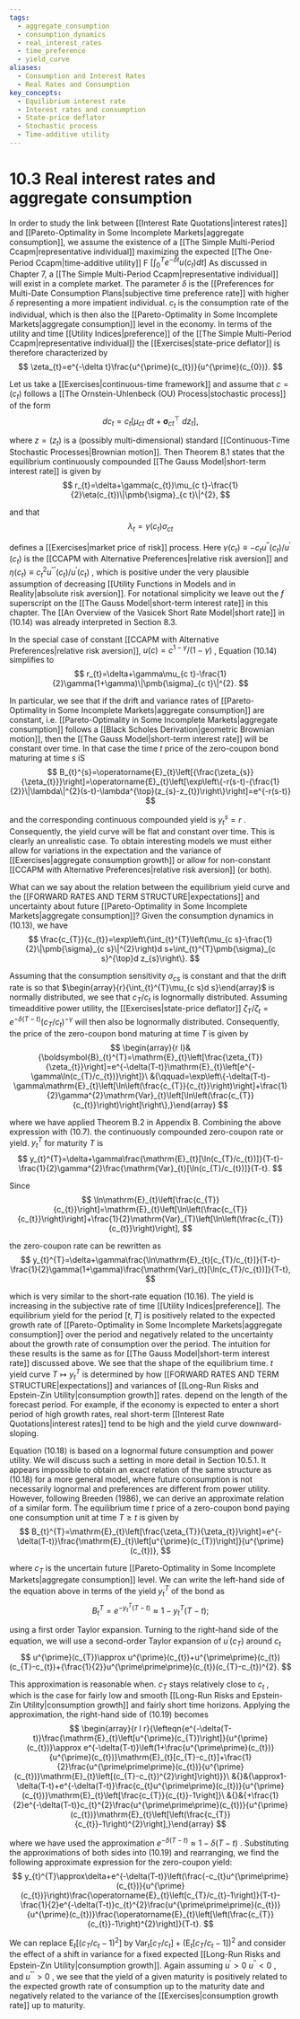 ```yaml
---
tags:
  - aggregate_consumption
  - consumption_dynamics
  - real_interest_rates
  - time_preference
  - yield_curve
aliases:
  - Consumption and Interest Rates
  - Real Rates and Consumption
key_concepts:
  - Equilibrium interest rate
  - Interest rates and consumption
  - State-price deflator
  - Stochastic process
  - Time-additive utility
---
```


# 10.3 Real interest rates and aggregate consumption  

In order to study the link between [[Interest Rate Quotations|interest rates]] and [[Pareto-Optimality in Some Incomplete Markets|aggregate consumption]], we assume the existence of a [[The Simple Multi-Period Ccapm|representative individual]] maximizing the expected [[The One-Period Ccapm|time-additive utility]] F $[\int_{0}^{T}e^{-\delta t}u(c_{t})d t]$ As discussed in Chapter 7, a [[The Simple Multi-Period Ccapm|representative individual]] will exist in a complete market. The parameter $\delta$ is the [[Preferences for Multi-Date Consumption Plans|subjective time preference rate]] with higher $\delta$ representing a more impatient individual. $c_{t}$ is the consumption rate of the individual, which is then also the [[Pareto-Optimality in Some Incomplete Markets|aggregate consumption]] level in the economy. In terms of the utility and time [[Utility Indices|preference]] of the [[The Simple Multi-Period Ccapm|representative individual]] the [[Exercises|state-price deflator]] is therefore characterized by  
$$
\zeta_{t}=e^{-\delta t}\frac{u^{\prime}(c_{t})}{u^{\prime}(c_{0})}.
$$  

Let us take a [[Exercises|continuous-time framework]] and assume that $c=\left(c_{t}\right)$ follows a [[The Ornstein-Uhlenbeck (OU) Process|stochastic process]] of the form  
$$
d c_{t}=c_{t}\left[\mu_{c t}\:d t+\pmb{\sigma}_{c t}^{\top}\:d z_{t}\right],
$$  

where $z=\left(z_{t}\right)$ is a (possibly multi-dimensional) standard [[Continuous-Time Stochastic Processes|Brownian motion]]. Then Theorem 8.1 states that the equilibrium continuously compounded [[The Gauss Model|short-term interest rate]] is given by  
$$
r_{t}=\delta+\gamma(c_{t})\mu_{c t}-\frac{1}{2}\eta(c_{t})\|\pmb{\sigma}_{c t}\|^{2},
$$  

and that  
$$
\lambda_{t}=\gamma(c_{t})\sigma_{c t}
$$  

defines a [[Exercises|market price of risk]] process. Here $\gamma(c_{t})\equiv-c_{t}u^{\prime\prime}(c_{t})/u^{\prime}(c_{t})$ is the [[CCAPM with Alternative Preferences|relative risk aversion]] and $\eta(c_{t})\equiv c_{t}^{2}u^{\prime\prime\prime}(c_{t})/u^{\prime}(c_{t})$ , which is positive under the very plausible assumption of decreasing [[Utility Functions in Models and in Reality|absolute risk aversion]]. For notational simplicity we leave out the $f$ superscript on the [[The Gauss Model|short-term interest rate]] in this chapter. The [[An Overview of the Vasicek Short Rate Model|short rate]] in (10.14) was already interpreted in Section 8.3.  

In the special case of constant [[CCAPM with Alternative Preferences|relative risk aversion]], $u(c)=c^{1-\gamma}/(1-\gamma)$ , Equation (10.14) simplifies to  
$$
r_{t}=\delta+\gamma\mu_{c t}-\frac{1}{2}\gamma(1+\gamma)\|\pmb{\sigma}_{c t}\|^{2}.
$$  

In particular, we see that if the drift and variance rates of [[Pareto-Optimality in Some Incomplete Markets|aggregate consumption]] are constant, i.e. [[Pareto-Optimality in Some Incomplete Markets|aggregate consumption]] follows a [[Black Scholes Derivation|geometric Brownian motion]], then the [[The Gauss Model|short-term interest rate]] will be constant over time. In that case the time $t$ price of the zero-coupon bond maturing at time $s$ iS  
$$
B_{t}^{s}=\operatorname{E}_{t}\left[{\frac{\zeta_{s}}{\zeta_{t}}}\right]=\operatorname{E}_{t}\left[\exp\left\{-r(s-t)-{\frac{1}{2}}\|\lambda\|^{2}(s-t)-\lambda^{\top}(z_{s}-z_{t})\right\}\right]=e^{-r(s-t)}
$$  

and the corresponding continuous compounded yield is $y_{t}^{s}=r$ . Consequently, the yield curve will be flat and constant over time. This is clearly an unrealistic case. To obtain interesting models we must either allow for variations in the expectation and the variance of [[Exercises|aggregate consumption growth]] or allow for non-constant [[CCAPM with Alternative Preferences|relative risk aversion]] (or both).  

What can we say about the relation between the equilibrium yield curve and the [[FORWARD RATES AND TERM STRUCTURE|expectations]] and uncertainty about future [[Pareto-Optimality in Some Incomplete Markets|aggregate consumption]]? Given the consumption dynamics in (10.13), we have  
$$
\frac{c_{T}}{c_{t}}=\exp\left\{\int_{t}^{T}\left(\mu_{c s}-\frac{1}{2}\|\pmb{\sigma}_{c s}\|^{2}\right)d s+\int_{t}^{T}\pmb{\sigma}_{c s}^{\top}d z_{s}\right\}.
$$  

Assuming that the consumption sensitivity $\sigma_{c s}$ is constant and that the drift rate is so that $\begin{array}{r}{\int_{t}^{T}\mu_{c s}d s}\end{array}$ is normally distributed, we see that $c_{T}/c_{t}$ is lognormally distributed. Assuming timeadditive power utility, the [[Exercises|state-price deflator]] $\zeta_{T}/\zeta_{t}=e^{-\delta(T-t)}(c_{T}/c_{t})^{-\gamma}$ will then also be lognormally distributed. Consequently, the price of the zero-coupon bond maturing at time $T$ is given by  
$$
\begin{array}{r l}&{\boldsymbol{B}_{t}^{T}=\mathrm{E}_{t}\left[\frac{\zeta_{T}}{\zeta_{t}}\right]=e^{-\delta(T-t)}\mathrm{E}_{t}\left[e^{-\gamma\ln(c_{T}/c_{t})}\right]}\ &{\qquad=\exp\left\{-\delta(T-t)-\gamma\mathrm{E}_{t}\left[\ln\left(\frac{c_{T}}{c_{t}}\right)\right]+\frac{1}{2}\gamma^{2}\mathrm{Var}_{t}\left[\ln\left(\frac{c_{T}}{c_{t}}\right)\right]\right\},}\end{array}
$$  

where we have applied Theorem B.2 in Appendix B. Combining the above expression with (10.7). the continuously compounded zero-coupon rate or yield. $y_{t}^{T}$ for maturity $T$ is  
$$
y_{t}^{T}=\delta+\gamma\frac{\mathrm{E}_{t}[\ln(c_{T}/c_{t})]}{T-t}-\frac{1}{2}\gamma^{2}\frac{\mathrm{Var}_{t}[\ln(c_{T}/c_{t})]}{T-t}.
$$  

Since  
$$
\ln\mathrm{E}_{t}\left[\frac{c_{T}}{c_{t}}\right]=\mathrm{E}_{t}\left[\ln\left(\frac{c_{T}}{c_{t}}\right)\right]+\frac{1}{2}\mathrm{Var}_{T}\left[\ln\left(\frac{c_{T}}{c_{t}}\right)\right],
$$  

the zero-coupon rate can be rewritten as  
$$
y_{t}^{T}=\delta+\gamma\frac{\ln\mathrm{E}_{t}[c_{T}/c_{t}]}{T-t}-\frac{1}{2}\gamma(1+\gamma)\frac{\mathrm{Var}_{t}[\ln(c_{T}/c_{t})]}{T-t},
$$  

which is very similar to the short-rate equation (10.16). The yield is increasing in the subjective rate of time [[Utility Indices|preference]]. The equilibrium yield for the period $[t,T]$ is positively related to the expected growth rate of [[Pareto-Optimality in Some Incomplete Markets|aggregate consumption]] over the period and negatively related to the uncertainty about the growth rate of consumption over the period. The intuition for these results is the same as for [[The Gauss Model|short-term interest rate]] discussed above. We see that the shape of the equilibrium time. $t$ yield curve $T\mapsto y_{t}^{T}$ is determined by how [[FORWARD RATES AND TERM STRUCTURE|expectations]] and variances of [[Long-Run Risks and Epstein-Zin Utility|consumption growth]] rates. depend on the length of the forecast period. For example, if the economy is expected to enter a short period of high growth rates, real short-term [[Interest Rate Quotations|interest rates]] tend to be high and the yield curve downward-sloping.  

Equation (10.18) is based on a lognormal future consumption and power utility. We will discuss such a setting in more detail in Section 10.5.1. It appears impossible to obtain an exact relation of the same structure as (10.18) for a more general model, where future consumption is not necessarily lognormal and preferences are different from power utility. However, following Breeden (1986), we can derive an approximate relation of a similar form. The equilibrium time $t$ price of a zero-coupon bond paying one consumption unit at time $T\geq t$ is given by  
$$
B_{t}^{T}=\mathrm{E}_{t}\left[\frac{\zeta_{T}}{\zeta_{t}}\right]=e^{-\delta(T-t)}\frac{\mathrm{E}_{t}\left[u^{\prime}(c_{T})\right]}{u^{\prime}(c_{t})},
$$  

where $c_{T}$ is the uncertain future [[Pareto-Optimality in Some Incomplete Markets|aggregate consumption]] level. We can write the left-hand side of the equation above in terms of the yield $y_{t}^{T}$ of the bond as  
$$
B_{t}^{T}=e^{-y_{t}^{T}(T-t)}\approx1-y_{t}^{T}(T-t);
$$  

using a first order Taylor expansion. Turning to the right-hand side of the equation, we will use a second-order Taylor expansion of $u^{\prime}(c_{T})$ around $c_{t}$  
$$
u^{\prime}(c_{T})\approx u^{\prime}(c_{t})+u^{\prime\prime}(c_{t})(c_{T}-c_{t})+{\frac{1}{2}}u^{\prime\prime\prime}(c_{t})(c_{T}-c_{t})^{2}.
$$  

This approximation is reasonable when. $c_{T}$ stays relatively close to $c_{t}$ , which is the case for fairly low and smooth [[Long-Run Risks and Epstein-Zin Utility|consumption growth]] and fairly short time horizons. Applying the approximation, the right-hand side of (10.19) becomes  
$$
\begin{array}{r l r}{\lefteqn{e^{-\delta(T-t)}\frac{\mathrm{E}_{t}\left[u^{\prime}(c_{T})\right]}{u^{\prime}(c_{t})}\approx e^{-\delta(T-t)}\left(1+\frac{u^{\prime\prime}(c_{t})}{u^{\prime}(c_{t})}\mathrm{E}_{t}[c_{T}-c_{t}]+\frac{1}{2}\frac{u^{\prime\prime\prime}(c_{t})}{u^{\prime}(c_{t})}\mathrm{E}_{t}\left[(c_{T}-c_{t})^{2}\right]\right)}}\ &{}&{\approx1-\delta(T-t)+e^{-\delta(T-t)}\frac{c_{t}u^{\prime\prime}(c_{t})}{u^{\prime}(c_{t})}\mathrm{E}_{t}\left[\frac{c_{T}}{c_{t}}-1\right]}\ &{}&{+\frac{1}{2}e^{-\delta(T-t)}c_{t}^{2}\frac{u^{\prime\prime\prime}(c_{t})}{u^{\prime}(c_{t})}\mathrm{E}_{t}\left[\left(\frac{c_{T}}{c_{t}}-1\right)^{2}\right],}\end{array}
$$  

where we have used the approximation $e^{-\delta(T-t)}\approx1-\delta(T-t)$ . Substituting the approximations of both sides into (10.19) and rearranging, we find the following approximate expression for the zero-coupon yield:  
$$
y_{t}^{T}\approx\delta+e^{-\delta(T-t)}\left(\frac{-c_{t}u^{\prime\prime}(c_{t})}{u^{\prime}(c_{t})}\right)\frac{\operatorname{E}_{t}\left[c_{T}/c_{t}-1\right]}{T-t}-\frac{1}{2}e^{-\delta(T-t)}c_{t}^{2}\frac{u^{\prime\prime\prime}(c_{t})}{u^{\prime}(c_{t})}\frac{\operatorname{E}_{t}\left[\left(\frac{c_{T}}{c_{t}}-1\right)^{2}\right]}{T-t}.
$$  

We can replace $\mathrm{E}_{t}\left[\left(c_{T}/c_{t}-1\right)^{2}\right]$ by $\mathrm{Var}_{t}\left[c_{T}/c_{t}\right]+\left(\mathrm{E}_{t}\left[c_{T}/c_{t}-1\right]\right)^{2}$ and consider the effect of a shift in variance for a fixed expected [[Long-Run Risks and Epstein-Zin Utility|consumption growth]]. Again assuming $u^{\prime}>0$ $u^{\prime\prime}<0$ , and $u^{\prime\prime\prime}>0$ , we see that the yield of a given maturity is positively related to the expected growth rate of consumption up to the maturity date and negatively related to the variance of the [[Exercises|consumption growth rate]] up to maturity.  